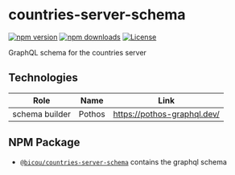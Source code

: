 # countries-server-schema

[![npm version][npm-version-src]][npm-version-href]
[![npm downloads][npm-downloads-src]][npm-downloads-href]
[![License][license-src]][license-href]

GraphQL schema for the countries server

## Technologies

| Role           | Name         | Link                                      |
|----------------|--------------|-------------------------------------------|
| schema builder | Pothos       | https://pothos-graphql.dev/               |

## NPM Package

- [`@bicou/countries-server-schema`](https://www.npmjs.com/package/@bicou/countries-server-schema) contains the graphql schema

<!-- Badges -->
[npm-version-src]: https://img.shields.io/npm/v/@bicou/countries-server-schema/latest.svg?style=flat&colorA=18181B&colorB=61876E
[npm-version-href]: https://npmjs.com/package/@bicou/countries-server-schema

[npm-downloads-src]: https://img.shields.io/npm/dm/@bicou/countries-server-schema.svg?style=flat&colorA=18181B&colorB=61876E
[npm-downloads-href]: https://npmjs.com/package/@bicou/countries-server-schema

[license-src]: https://img.shields.io/npm/l/@bicou/countries-server-schema.svg?style=flat&colorA=18181B&colorB=61876E
[license-href]: https://npmjs.com/package/@bicou/countries-server-schema
